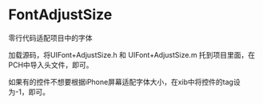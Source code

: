# FontAdjustSize
零行代码适配项目中的字体 

加载源码，将UIFont+AdjustSize.h 和 UIFont+AdjustSize.m 托到项目里面，在PCH中导入头文件，即可。

如果有的控件不想要根据iPhone屏幕适配字体大小，在xib中将控件的tag设为-1，即可。
